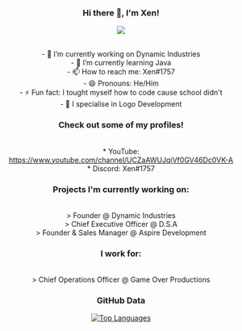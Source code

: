 <div align="center">

### Hi there 👋, I'm Xen!
<p align="center">
  <a href="https://github.com/distray/readme-typing-svg"><img src="https://readme-typing-svg.herokuapp.com?lines=Bot+Developer;Logo+Developer;JavaScript+Developer;&center=true&width=500&height=50"></a>
</p>
<br>- 🔭 I’m currently working on Dynamic Industries
<br>- 🌱 I’m currently learning Java
<br>- 📫 How to reach me: Xen#1757
<br>- 😄 Pronouns: He/Him
<br>- ⚡ Fun fact: I tought myself how to code cause school didn't
<br>- 🤔 I specialise in Logo Development

### Check out some of my profiles!
<br>* YouTube: https://www.youtube.com/channel/UCZaAWUJqiVf0GV46Dc0VK-A
<br>* Discord: Xen#1757

### Projects I'm currently working on:
<br>> Founder @ Dynamic Industries
<br>> Chief Executive Officer @ D.S.A
<br>> Founder & Sales Manager @ Aspire Development

### I work for:
<br>> Chief Operations Officer @ Game Over Productions

### GitHub Data
<a href="https://github.com/XenDev101" align="left"><img src="https://github-readme-stats.vercel.app/api/top-langs/?username=XenDev101&langs_count=10&title_color=0891b2&text_color=ffffff&icon_color=0891b2&bg_color=1c1917&hide_border=true&locale=en&custom_title=Top%20%Languages" alt="Top Languages" /></a>
